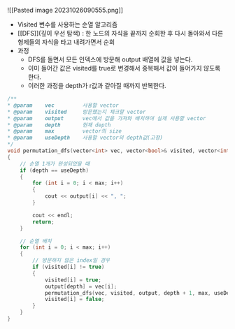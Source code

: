 ![[Pasted image 20231026090555.png]]
- Visited 변수를 사용하는 순열 알고리즘
- [[DFS]](깊이 우선 탐색) : 한 노드의 자식을 끝까지 순회한 후 다시 돌아와서 다른 형제들의 자식을 타고 내려가면서 순회
- 과정
	- DFS를 돌면서 모든 인덱스에 방문해 output 배열에 값을 넣는다.
	- 이미 들어간 값은 visited를 true로 변경해서 중복해서 값이 들어가지 않도록 한다.
	- 이러한 과정을 depth가 r값과 같아질 때까지 반복한다.
```C++
/**
* @param    vec         사용할 vector
* @param    visited     방문했는지 체크할 vector
* @param    output      vec에서 값을 가져와 배치하여 실제 사용할 vector
* @param    depth       현재 depth
* @param    max         vector의 size
* @param    useDepth    사용할 vector의 depth값(고정)
*/
void permutation_dfs(vector<int> vec, vector<bool>& visited, vector<int>& output, int depth, int max, int useDepth)
{
    // 순열 1개가 완성되었을 때
    if (depth == useDepth)
    {
        for (int i = 0; i < max; i++)
        {
            cout << output[i] << ", ";
        }

        cout << endl;
        return;
    }

    // 순열 배치
    for (int i = 0; i < max; i++)
    {
        // 방문하지 않은 index일 경우
        if (visited[i] != true)
        {
            visited[i] = true;
            output[depth] = vec[i];
            permutation_dfs(vec, visited, output, depth + 1, max, useDepth);
            visited[i] = false;
        }
    }
}
```
